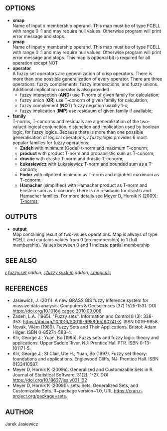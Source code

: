 ## OPTIONS

  - **xmap**  
    Name of input x membership operand. This map must be of type FCELL
    with range 0 :1 and may require null values. Otherwise program will
    print error message and stops.
  - **ymap**  
    Name of input y membership operand. This map must be of type FCELL
    with range 0 :1 and may require null values. Otherwise program will
    print error message and stops. This map is optional bit is required
    for all operation except NOT
  - **operator**  
    A fuzzy set operators are generalization of crisp operators. There
    is more than one possible generalization of every operator. There
    are three operations: fuzzy complements, fuzzy intersections, and
    fuzzy unions. Additional implication operator is also provided.
      - fuzzy intersection (**AND**) use T-norm of given family for
        calculation;
      - fuzzy union (**OR**) use T-conorm of given family for
        calculation;
      - fuzzy complement (**NOT**) fuzzy negation usually 1-x;
      - fuzzy implication (**IMP**) use residuum of given family if
        available;
  - **family**  
    T-norms, T-conorms and residuals are a generalization of the
    two-valued logical conjunction, disjunction and implication used by
    boolean logic, for fuzzy logics. Because there is more than one
    possible generalisation of logical operations, *r.fuzzy.logic*
    provides 6 most popular families for fuzzy operations:
      - **Zadeh** with minimum (Godel) t-norm and maximum T-conorm;
      - **product** with product T-norm and probabilistic sum as
        T-conorm;
      - **drastic** with drastic T-norm and drastic T-conorm;
      - **Łukasiewicz** with Łukasiewicz T-norm and bounded sum as a
        T-conorm;
      - **Fodor** with nilpotent minimum as T-norm and nilpotent maximum
        as T-conorm;
      - **Hamacher** (simplified) with Hamacher product as T-norm and
        Einstein sum as T-conorm;
    There is no residuum for drastic and Hamacher families. For more
    details see [Meyer D, Hornik K
    (2009)](http://www.jstatsoft.org/v31/i02);
    [T-norms](https://en.wikipedia.org/wiki/T-norm);

## OUTPUTS

  - **output**  
    Map containing result of two-values operations. Map is always of
    type FCELL and contains values from 0 (no membership) to 1 (full
    membership). Values between 0 and 1 indicate partial membership

## SEE ALSO

*[r.fuzzy.set](r.fuzzy.set.md) addon,
[r.fuzzy.system](r.fuzzy.system.md) addon,
[r.mapcalc](https://grass.osgeo.org/grass-stable/manuals/r.mapcalc.html)*

## REFERENCES

  - Jasiewicz, J. (2011). A new GRASS GIS fuzzy inference system for
    massive data analysis. Computers & Geosciences (37) 1525-1531. DOI
    <https://doi.org/10.1016/j.cageo.2010.09.008>
  - Zadeh, L.A. (1965). "Fuzzy sets". Information and Control 8 (3):
    338-353. <https://doi.org/10.1016/S0019-9958(65)90241-X>. ISSN
    0019-9958.
  - Novák, Vilém (1989). Fuzzy Sets and Their Applications. Bristol:
    Adam Hilger. ISBN 0-85274-583-4.
  - Klir, George J.; Yuan, Bo (1995). Fuzzy sets and fuzzy logic: theory
    and applications. Upper Saddle River, NJ: Prentice Hall PTR. ISBN
    0-13-101171-5.
  - Klir, George J.; St Clair, Ute H.; Yuan, Bo (1997). Fuzzy set
    theory: foundations and applications. Englewood Cliffs, NJ: Prentice
    Hall. ISBN 0133410587.
  - Meyer D, Hornik K (2009a). Generalized and Customizable Sets in R.
    Journal of Statistical Software, 31(2), 1-27. DOI
    <https://doi.org/10.18637/jss.v031.i02>
  - Meyer D, Hornik K (2009b). sets: Sets, Generalized Sets, and
    Customizable Sets. R\~package version\~1.0, URL
    <https://cran.r-project.org/package=sets>.

## AUTHOR

Jarek Jasiewicz
